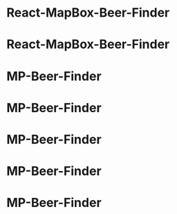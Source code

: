 # React-MapBox-Beer-Finder
# React-MapBox-Beer-Finder
# MP-Beer-Finder
# MP-Beer-Finder
# MP-Beer-Finder
# MP-Beer-Finder
# MP-Beer-Finder
